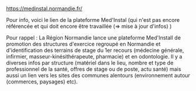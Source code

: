 https://medinstal.normandie.fr/

Pour info, voici le lien de la plateforme Med'Instal (qui n'est pas encore référencée et qui doit encore être travaillée (=> mise à jour d'infos) )

Pour rappel :  La Région Normandie lance une plateforme Med'Install de promotion des structures d'exercice regroupé en Normandie et d'identification des terrains de stage du 1er recours (médecine générale, infirmier, masseur-kinésithérapeute, pharmacie) et en odontologie. Il y a diverses infos par structure (matériel dans le lieu, nombre et type de professionnel de la santé, offres de stage ou de poste, actu santé) mais aussi un lien vers les sites des communes alentours (environnement autour (commerces, paysages) etc).

